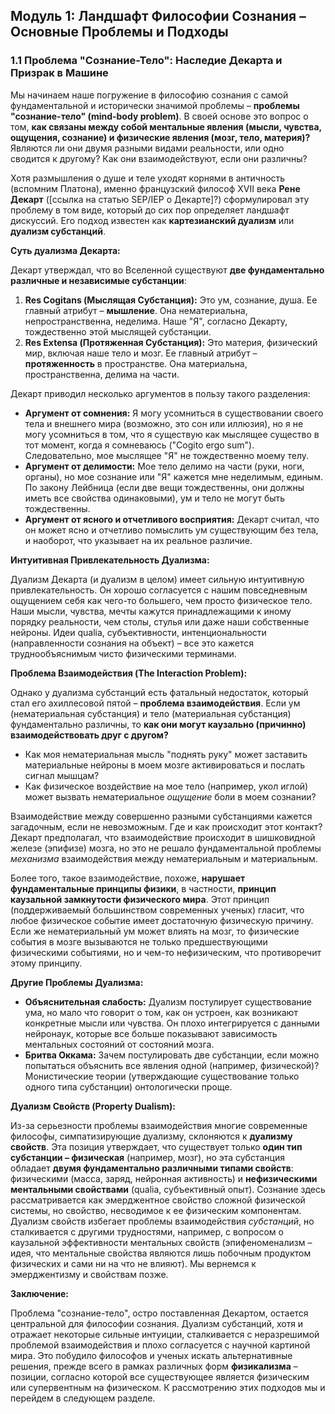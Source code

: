 ## Модуль 1: Ландшафт Философии Сознания – Основные Проблемы и Подходы

### 1.1 Проблема "Сознание-Тело": Наследие Декарта и Призрак в Машине

Мы начинаем наше погружение в философию сознания с самой фундаментальной и исторически значимой проблемы – **проблемы "сознание-тело" (mind-body problem)**. В своей основе это вопрос о том, **как связаны между собой ментальные явления (мысли, чувства, ощущения, сознание) и физические явления (мозг, тело, материя)?** Являются ли они двумя разными видами реальности, или одно сводится к другому? Как они взаимодействуют, если они различны?

Хотя размышления о душе и теле уходят корнями в античность (вспомним Платона), именно французский философ XVII века **Рене Декарт** ([ссылка на статью SEP/IEP о Декарте]?) сформулировал эту проблему в том виде, который до сих пор определяет ландшафт дискуссий. Его подход известен как **картезианский дуализм** или **дуализм субстанций**.

**Суть дуализма Декарта:**

Декарт утверждал, что во Вселенной существуют **две фундаментально различные и независимые субстанции**:

1.  **Res Cogitans (Мыслящая Субстанция):** Это ум, сознание, душа. Ее главный атрибут – **мышление**. Она нематериальна, непространственна, неделима. Наше "Я", согласно Декарту, тождественно этой мыслящей субстанции.
2.  **Res Extensa (Протяженная Субстанция):** Это материя, физический мир, включая наше тело и мозг. Ее главный атрибут – **протяженность** в пространстве. Она материальна, пространственна, делима на части.

Декарт приводил несколько аргументов в пользу такого разделения:

*   **Аргумент от сомнения:** Я могу усомниться в существовании своего тела и внешнего мира (возможно, это сон или иллюзия), но я не могу усомниться в том, что я существую как мыслящее существо в тот момент, когда я сомневаюсь ("Cogito ergo sum"). Следовательно, мое мыслящее "Я" не тождественно моему телу.
*   **Аргумент от делимости:** Мое тело делимо на части (руки, ноги, органы), но мое сознание или "Я" кажется мне неделимым, единым. По закону Лейбница (если две вещи тождественны, они должны иметь все свойства одинаковыми), ум и тело не могут быть тождественны.
*   **Аргумент от ясного и отчетливого восприятия:** Декарт считал, что он может ясно и отчетливо помыслить ум существующим без тела, и наоборот, что указывает на их реальное различие.

**Интуитивная Привлекательность Дуализма:**

Дуализм Декарта (и дуализм в целом) имеет сильную интуитивную привлекательность. Он хорошо согласуется с нашим повседневным ощущением себя как чего-то большего, чем просто физическое тело. Наши мысли, чувства, мечты кажутся принадлежащими к иному порядку реальности, чем столы, стулья или даже наши собственные нейроны. Идеи qualia, субъективности, интенциональности (направленности сознания на объект) – все это кажется труднообъяснимым чисто физическими терминами.

**Проблема Взаимодействия (The Interaction Problem):**

Однако у дуализма субстанций есть фатальный недостаток, который стал его ахиллесовой пятой – **проблема взаимодействия**. Если ум (нематериальная субстанция) и тело (материальная субстанция) фундаментально различны, то **как они могут каузально (причинно) взаимодействовать друг с другом?**

*   Как моя нематериальная мысль "поднять руку" может заставить материальные нейроны в моем мозге активироваться и послать сигнал мышцам?
*   Как физическое воздействие на мое тело (например, укол иглой) может вызвать нематериальное *ощущение* боли в моем сознании?

Взаимодействие между совершенно разными субстанциями кажется загадочным, если не невозможным. Где и как происходит этот контакт? Декарт предполагал, что взаимодействие происходит в шишковидной железе (эпифизе) мозга, но это не решало фундаментальной проблемы *механизма* взаимодействия между нематериальным и материальным.

Более того, такое взаимодействие, похоже, **нарушает фундаментальные принципы физики**, в частности, **принцип каузальной замкнутости физического мира**. Этот принцип (поддерживаемый большинством современных ученых) гласит, что любое физическое событие имеет достаточную физическую причину. Если же нематериальный ум может влиять на мозг, то физические события в мозге вызываются не только предшествующими физическими событиями, но и чем-то нефизическим, что противоречит этому принципу.

**Другие Проблемы Дуализма:**

*   **Объяснительная слабость:** Дуализм постулирует существование ума, но мало что говорит о том, как он устроен, как возникают конкретные мысли или чувства. Он плохо интегрируется с данными нейронаук, которые все больше показывают зависимость ментальных состояний от состояний мозга.
*   **Бритва Оккама:** Зачем постулировать две субстанции, если можно попытаться объяснить все явления одной (например, физической)? Монистические теории (утверждающие существование только одного типа субстанции) онтологически проще.

**Дуализм Свойств (Property Dualism):**

Из-за серьезности проблемы взаимодействия многие современные философы, симпатизирующие дуализму, склоняются к **дуализму свойств**. Эта позиция утверждает, что существует только **один тип субстанции – физическая** (например, мозг), но эта субстанция обладает **двумя фундаментально различными типами свойств**: физическими (масса, заряд, нейронная активность) и **нефизическими ментальными свойствами** (qualia, субъективный опыт). Сознание здесь рассматривается как эмерджентное свойство сложной физической системы, но свойство, несводимое к ее физическим компонентам. Дуализм свойств избегает проблемы взаимодействия *субстанций*, но сталкивается с другими трудностями, например, с вопросом о каузальной эффективности ментальных свойств (эпифеноменализм – идея, что ментальные свойства являются лишь побочным продуктом физических и сами ни на что не влияют). Мы вернемся к эмерджентизму и свойствам позже.

**Заключение:**

Проблема "сознание-тело", остро поставленная Декартом, остается центральной для философии сознания. Дуализм субстанций, хотя и отражает некоторые сильные интуиции, сталкивается с неразрешимой проблемой взаимодействия и плохо согласуется с научной картиной мира. Это побудило философов и ученых искать альтернативные решения, прежде всего в рамках различных форм **физикализма** – позиции, согласно которой все существующее является физическим или супервентным на физическом. К рассмотрению этих подходов мы и перейдем в следующем разделе.